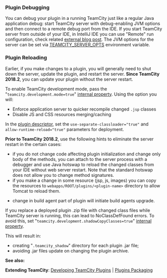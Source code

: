 [//]: # (title: Development Environment)
[//]: # (auxiliary-id: Development+Environment.html)



### Plugin Debugging

You can debug your plugin in a running TeamCity just like a regular Java application debug: start TeamCity server with debug\-enabling JVM options and then connect to a remote debug port from the IDE. If you start TeamCity server from outside of your IDE, in IntelliJ IDE you can use "Remote" run configuration, check related [external blog post](http://jaketrent.com/post/debugging-remote-tomcat-intellij/). The JVM options for the server can be set via [TEAMCITY_SERVER_OPTS](https://www.jetbrains.com/help/teamcity/?configuring-teamcity-server-startup-properties) environment variable.

### Plugin Reloading

Earlier, if you make changes to a plugin, you will generally need to shut down the server, update the plugin, and restart the server. __Since TeamCity 2018.2__, you can update your plugin without the server restart.

To enable TeamCity development mode, pass the "`teamcity.development.mode=true`" [internal property](https://www.jetbrains.com/help/teamcity/?configuring-teamcity-server-startup-properties). Using the option you will:
* Enforce application server to quicker recompile changed `.jsp` classes
* Disable JS and CSS resources merging/caching

In the [plugin descriptor](plugins-packaging.md), set the `use-separate-classloader="true"` and `allow-runtime-reload="true"` parameters for deployment.

__Prior to TeamCity 2018.2__, use the following hints to eliminate the server restart in the certain cases:

* if you do not change code affecting plugin initialization and change only body of the methods, you can attach to the server process with a debugger and use Java hotswap to reload the changed classes from your IDE without web server restart. Note that the standard hotswap does not allow you to change method signatures.
* if you make a change in some resource (jsp, js, images) you can copy the resources to `webapps/ROOT/plugins/<plugin-name>` directory to allow Tomcat to reload them.

[//]: # (See "Development Environmentd119e72.txt" for more information.)   
 
* change in build agent part of plugin will initiate build agents upgrade.

If you replace a deployed plugin .zip file with changed class files while TeamCity server is running, this can lead to NoClassDefFound errors. To avoid this, set "`teamcity.development.shadowCopyClasses=true`" [internal property](https://www.jetbrains.com/help/teamcity/?configuring-teamcity-server-startup-properties). 

This will result in:
* creating "`.teamcity_shadow`" directory for each plugin .jar file;
* avoiding .jar files update on changing the plugin archive.



[//]: # (See "Development Environmentd119e101.txt" for more information.)    


  __See also:__

__Extending TeamCity__: [Developing TeamCity Plugins](https://confluence.jetbrains.com/display/TCD18/Developing+TeamCity+Plugins) | [Plugins Packaging](plugins-packaging.md)
